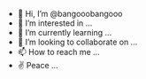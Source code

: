 - 👋 Hi, I’m @bangooobangooo
- 👀 I’m interested in ...
- 🌱 I’m currently learning ...
- 💞️ I’m looking to collaborate on ...
- 📫 How to reach me ...
- ✌ Peace ...

<!---
bangooobangooo/bangooobangooo is a ✨ special ✨ repository because its `README.md` (this file) appears on your GitHub profile.
You can click the Preview link to take a look at your changes.
--->
